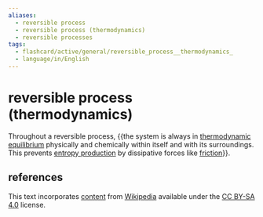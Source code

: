 ```yaml
---
aliases:
  - reversible process
  - reversible process (thermodynamics)
  - reversible processes
tags:
  - flashcard/active/general/reversible_process__thermodynamics_
  - language/in/English
---
```


# reversible process (thermodynamics)

Throughout a reversible process, {{the system is always in [thermodynamic equilibrium](thermodynamic%20equilibrium.md) physically and chemically within itself and with its surroundings. This prevents [entropy production](entropy%20production.md) by dissipative forces like [friction](friction.md)}}. <!--SR:!2027-04-19,914,330-->

## references

This text incorporates [content](https://en.wikipedia.org/wiki/reversible_process_(thermodynamics)) from [Wikipedia](Wikipedia.md) available under the [CC BY-SA 4.0](https://creativecommons.org/licenses/by-sa/4.0/) license.
